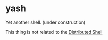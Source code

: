 # yash
Yet another shell. (under construction)

This thing is not related to the [Distributed Shell](http://www.tecmint.com/using-dsh-distributed-shell-to-run-linux-commands-across-multiple-machines/)



